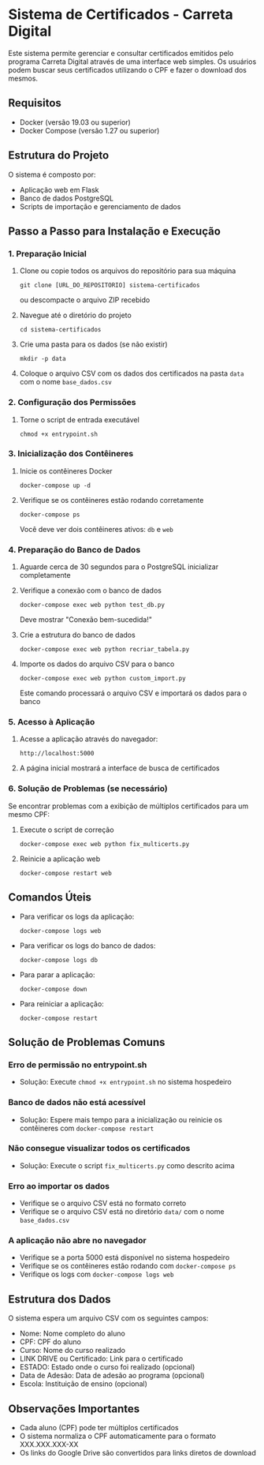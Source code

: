 # Sistema de Certificados - Carreta Digital

Este sistema permite gerenciar e consultar certificados emitidos pelo programa Carreta Digital através de uma interface web simples. Os usuários podem buscar seus certificados utilizando o CPF e fazer o download dos mesmos.

## Requisitos

- Docker (versão 19.03 ou superior)
- Docker Compose (versão 1.27 ou superior)

## Estrutura do Projeto

O sistema é composto por:
- Aplicação web em Flask
- Banco de dados PostgreSQL
- Scripts de importação e gerenciamento de dados

## Passo a Passo para Instalação e Execução

### 1. Preparação Inicial

1. Clone ou copie todos os arquivos do repositório para sua máquina
   ```
   git clone [URL_DO_REPOSITORIO] sistema-certificados
   ```
   ou descompacte o arquivo ZIP recebido

2. Navegue até o diretório do projeto
   ```
   cd sistema-certificados
   ```

3. Crie uma pasta para os dados (se não existir)
   ```
   mkdir -p data
   ```

4. Coloque o arquivo CSV com os dados dos certificados na pasta `data` com o nome `base_dados.csv`

### 2. Configuração dos Permissões

1. Torne o script de entrada executável
   ```
   chmod +x entrypoint.sh
   ```

### 3. Inicialização dos Contêineres

1. Inicie os contêineres Docker
   ```
   docker-compose up -d
   ```

2. Verifique se os contêineres estão rodando corretamente
   ```
   docker-compose ps
   ```
   Você deve ver dois contêineres ativos: `db` e `web`

### 4. Preparação do Banco de Dados

1. Aguarde cerca de 30 segundos para o PostgreSQL inicializar completamente

2. Verifique a conexão com o banco de dados
   ```
   docker-compose exec web python test_db.py
   ```
   Deve mostrar "Conexão bem-sucedida!"

3. Crie a estrutura do banco de dados
   ```
   docker-compose exec web python recriar_tabela.py
   ```

4. Importe os dados do arquivo CSV para o banco
   ```
   docker-compose exec web python custom_import.py
   ```
   Este comando processará o arquivo CSV e importará os dados para o banco

### 5. Acesso à Aplicação

1. Acesse a aplicação através do navegador:
   ```
   http://localhost:5000
   ```

2. A página inicial mostrará a interface de busca de certificados

### 6. Solução de Problemas (se necessário)

Se encontrar problemas com a exibição de múltiplos certificados para um mesmo CPF:

1. Execute o script de correção
   ```
   docker-compose exec web python fix_multicerts.py
   ```

2. Reinicie a aplicação web
   ```
   docker-compose restart web
   ```

## Comandos Úteis

- Para verificar os logs da aplicação:
  ```
  docker-compose logs web
  ```

- Para verificar os logs do banco de dados:
  ```
  docker-compose logs db
  ```

- Para parar a aplicação:
  ```
  docker-compose down
  ```

- Para reiniciar a aplicação:
  ```
  docker-compose restart
  ```

## Solução de Problemas Comuns

### Erro de permissão no entrypoint.sh
- Solução: Execute `chmod +x entrypoint.sh` no sistema hospedeiro

### Banco de dados não está acessível
- Solução: Espere mais tempo para a inicialização ou reinicie os contêineres com `docker-compose restart`

### Não consegue visualizar todos os certificados
- Solução: Execute o script `fix_multicerts.py` como descrito acima

### Erro ao importar os dados
- Verifique se o arquivo CSV está no formato correto
- Verifique se o arquivo CSV está no diretório `data/` com o nome `base_dados.csv`

### A aplicação não abre no navegador
- Verifique se a porta 5000 está disponível no sistema hospedeiro
- Verifique se os contêineres estão rodando com `docker-compose ps`
- Verifique os logs com `docker-compose logs web`

## Estrutura dos Dados

O sistema espera um arquivo CSV com os seguintes campos:
- Nome: Nome completo do aluno
- CPF: CPF do aluno
- Curso: Nome do curso realizado
- LINK DRIVE ou Certificado: Link para o certificado
- ESTADO: Estado onde o curso foi realizado (opcional)
- Data de Adesão: Data de adesão ao programa (opcional)
- Escola: Instituição de ensino (opcional)

## Observações Importantes

- Cada aluno (CPF) pode ter múltiplos certificados
- O sistema normaliza o CPF automaticamente para o formato XXX.XXX.XXX-XX
- Os links do Google Drive são convertidos para links diretos de download
